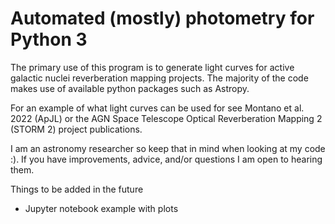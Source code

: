 # Automated (mostly) photometry for Python 3

The primary use of this program is to generate light curves for active galactic nuclei reverberation mapping projects. The majority of the code makes use of available python packages such as Astropy.

For an example of what light curves can be used for see Montano et al. 2022 (ApJL) or the AGN Space Telescope Optical Reverberation Mapping 2 (STORM 2) project publications. 

I am an astronomy researcher so keep that in mind when looking at my code :). If you have improvements, advice, and/or questions I am open to hearing them. 

Things to be added in the future
  - Jupyter notebook example with plots
